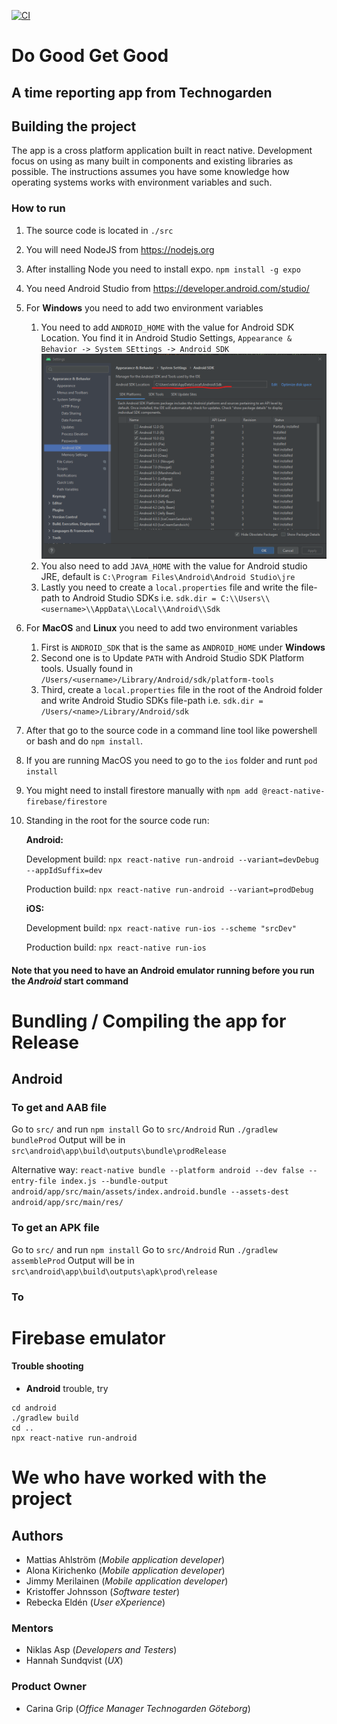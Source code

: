 [![CI](https://github.com/Do-Good-Get-Good/do-good-get-good/actions/workflows/autotests.yml/badge.svg?branch=main)](https://github.com/Do-Good-Get-Good/do-good-get-good/actions/workflows/autotests.yml)

# Do Good Get Good

## A time reporting app from Technogarden

## Building the project

The app is a cross platform application built in react native. Development focus on using as many built in components and existing libraries as possible. The instructions assumes you have some knowledge how operating systems works with environment variables and such.

### How to run

1. The source code is located in `./src`
2. You will need NodeJS from https://nodejs.org
3. After installing Node you need to install expo. `npm install -g expo`
4. You need Android Studio from https://developer.android.com/studio/
5. For **Windows** you need to add two environment variables
   1. You need to add `ANDROID_HOME` with the value for Android SDK Location. You find it in Android Studio Settings, `Appearance & Behavior -> System SEttings -> Android SDK`
      ![Android sdk](doc/images/android_sdk.png)
   2. You also need to add `JAVA_HOME` with the value for Android studio JRE, default is `C:\Program Files\Android\Android Studio\jre`
   3. Lastly you need to create a `local.properties` file and write the file-path to Android Studio SDKs i.e. `sdk.dir = C:\\Users\\<username>\\AppData\\Local\\Android\\Sdk`
6. For **MacOS** and **Linux** you need to add two environment variables
   1. First is `ANDROID_SDK` that is the same as `ANDROID_HOME` under **Windows**
   2. Second one is to Update `PATH` with Android Studio SDK Platform tools. Usually found in `/Users/<username>/Library/Android/sdk/platform-tools`
   3. Third, create a `local.properties` file in the root of the Android folder and write Android Studio SDKs file-path i.e. `sdk.dir = /Users/<name>/Library/Android/sdk`
7. After that go to the source code in a command line tool like powershell or bash and do `npm install`.
8. If you are running MacOS you need to go to the `ios` folder and runt `pod install`
9. You might need to install firestore manually with `npm add @react-native-firebase/firestore`
10. Standing in the root for the source code run:

    **Android:**

    Development build: `npx react-native run-android --variant=devDebug --appIdSuffix=dev`

    Production build: `npx react-native run-android --variant=prodDebug`

    **iOS:**

    Development build: `npx react-native run-ios --scheme "srcDev"`

    Production build: `npx react-native run-ios`

#### **Note that you need to have an Android emulator running before you run the _Android_ start command**

# Bundling / Compiling the app for Release

## Android

### To get and AAB file

Go to `src/` and run `npm install`
Go to `src/Android`
Run `./gradlew bundleProd`
Output will be in `src\android\app\build\outputs\bundle\prodRelease`

Alternative way:
`react-native bundle --platform android --dev false --entry-file index.js --bundle-output android/app/src/main/assets/index.android.bundle --assets-dest android/app/src/main/res/`

### To get an APK file

Go to `src/` and run `npm install`
Go to `src/Android`
Run `./gradlew assembleProd`
Output will be in `src\android\app\build\outputs\apk\prod\release`

### To

# Firebase emulator

#### Trouble shooting

- **Android** trouble, try

```
cd android
./gradlew build
cd ..
npx react-native run-android
```

# We who have worked with the project

## Authors

- Mattias Ahlström (_Mobile application developer_)
- Alona Kirichenko (_Mobile application developer_)
- Jimmy Merilainen (_Mobile application developer_)
- Kristoffer Johnsson (_Software tester_)
- Rebecka Eldén (_User eXperience_)

### Mentors

- Niklas Asp (_Developers and Testers_)
- Hannah Sundqvist (_UX_)

### Product Owner

- Carina Grip (_Office Manager Technogarden Göteborg_)
